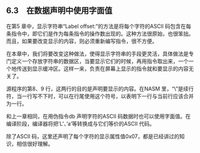    

## 6.3　在数据声明中使用字面值

在第5 章中，显示字符串“Label offset:”的方法是将每个字符的ASCII 码包含在每条指令中，即它们是作为每条指令的操作数出现的。这种方法很原始，也很笨拙。而且，如果要改变显示的内容，则必须重新编写指令，很不方便。

在本章中，我们将要改变这种做法，使得显示字符串的手段更灵活，具体做法是专门定义一个存放字符串的数据区，当要显示它们的时候，再用指令取出来，一个一个地传送到显示缓冲区。这样一来，负责在屏幕上显示的指令就和要显示的内容无关了。

源程序的第8、9 行，这两行的目的是声明要显示的内容。在NASM 里，“\”是续行符，当一行写不下时，可以在行尾使用这个符号，以表明下一行与当前行应该合并为一行。

和上一章相同，在用伪指令db 声明字符的ASCII 码数据时也可以使用字面值。在编译阶段，编译器将把’L’、’a’等转换成与它们等价的ASCII 代码。

除了ASCII 码，这里还声明了每个字符的显示属性值0x07，都是已经讲过的知识，相信很好理解。